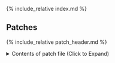 {% include_relative index.md %}

## Patches

{% include_relative patch_header.md %}

<!-- Patch file: `{{ page.patch_file }}` -->

<details>
<summary>Contents of patch file (Click to Expand)</summary>

{% highlight xml %}
REPLACE_DATA
{% endhighlight %}

</details>
